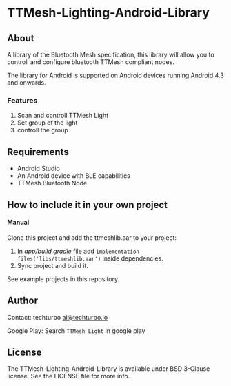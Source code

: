 # TTMesh-Lighting-Android-Library

## About

A library of the Bluetooth Mesh specification, this library will allow you to controll and configure bluetooth TTMesh compliant nodes.

The library for Android is supported on Android devices running Android 4.3 and onwards.

### Features
1. Scan and controll TTMesh Light
2. Set group of the light
3. controll the group


## Requirements

* Android Studio
* An Android device with BLE capabilities
* TTMesh Bluetooth Node


## How to include it in your own project

#### Manual

Clone this project and add the ttmeshlib.aar to your project:

1. In *app/build.gradle* file add `implementation files('libs/ttmeshlib.aar')` inside dependencies.
2. Sync project and build it.

See example projects in this repository.

## Author

Contact: techturbo <ai@techturbo.io>

Google Play: Search `TTMesh Light` in google play
## License

The TTMesh-Lighting-Android-Library is available under BSD 3-Clause license. See the LICENSE file for more info.
